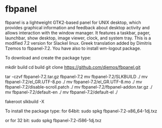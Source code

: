 # fbpanel
fbpanel is a lightweight GTK2-based panel for UNIX desktop, 
which provides graphical information and feedback about desktop activity 
and allows interaction with the window manager. 
It features a taskbar, pager, launchbar, show desktop, image viewer, clock, and system tray.
This is a modified 7.2 version for Slackel linux. Greek translation added by Dimitris Tzemos to fbpanel-7.2.
You have also to install wm-logout package.

To download and create the package type:

mkdir build 
cd build
git clone https://github.com/djemos/fbpanel.git

tar -czvf fbpanel-7.2.tar.gz fbpanel-7.2
mv fbpanel-7.2/SLKBUILD ./
mv fbpanel-7.2/el_GR.UTF-8.po ./
mv fbpanel-7.2/el_GR.UTF-8.mo ./
mv fbpanel-7.2/disable-scroll.patch ./
mv fbpanel-7.2/fbpanel-addon.tar.gz ./
mv fbpanel-7.2/default-en ./
mv fbpanel-7.2/default-el ./

fakeroot slkbuild -X

To install the package type:
for 64bit:
sudo spkg fbpanel-7.2-x86_64-1dj.txz

or for 32 bit:
sudo spkg fbpanel-7.2-i586-1dj.txz 
